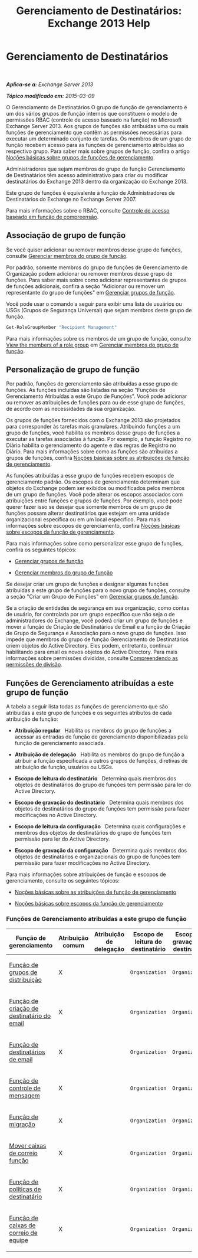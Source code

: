 ﻿---
title: 'Gerenciamento de Destinatários: Exchange 2013 Help'
TOCTitle: Gerenciamento de Destinatários
ms:assetid: 669d602e-68e3-41f9-a455-b942d212d130
ms:mtpsurl: https://technet.microsoft.com/pt-br/library/Dd298028(v=EXCHG.150)
ms:contentKeyID: 50485754
ms.date: 05/22/2018
mtps_version: v=EXCHG.150
ms.translationtype: MT
---

# Gerenciamento de Destinatários

 

_**Aplica-se a:** Exchange Server 2013_

_**Tópico modificado em:** 2015-03-09_

O Gerenciamento de Destinatários O grupo de função de gerenciamento é um dos vários grupos de função internos que constituem o modelo de permissões RBAC (controle de acesso baseado na função) no Microsoft Exchange Server 2013. Aos grupos de funções são atribuídas uma ou mais funções de gerenciamento que contêm as permissões necessárias para executar um determinado conjunto de tarefas. Os membros de um grupo de função recebem acesso para as funções de gerenciamento atribuídas ao respectivo grupo. Para saber mais sobre grupos de função, confira o artigo [Noções básicas sobre grupos de funções de gerenciamento](understanding-management-role-groups-exchange-2013-help.md).

Administradores que sejam membros do grupo de função Gerenciamento de Destinatários têm acesso administrativo para criar ou modificar destinatários do Exchange 2013 dentro da organização do Exchange 2013.

Este grupo de funções é equivalente à função de Administradores de Destinatários do Exchange no Exchange Server 2007.

Para mais informações sobre o RBAC, consulte [Controle de acesso baseado em função de compreensão](understanding-role-based-access-control-exchange-2013-help.md).

## Associação de grupo de função

Se você quiser adicionar ou remover membros desse grupo de funções, consulte [Gerenciar membros do grupo de função](manage-role-group-members-exchange-2013-help.md).

Por padrão, somente membros do grupo de funções de Gerenciamento de Organização podem adicionar ou remover membros desse grupo de funções. Para saber mais sobre como adicionar representantes de grupos de funções adicionais, confira a seção "Adicionar ou remover um representante do grupo de funções" em [Gerenciar grupos de função](manage-role-groups-exchange-2013-help.md).

Você pode usar o comando a seguir para exibir uma lista de usuários ou USGs (Grupos de Segurança Universal) que sejam membros deste grupo de função.

```powershell
Get-RoleGroupMember "Recipient Management"
```

Para mais informações sobre os membros de um grupo de função, consulte [View the members of a role group](manage-role-group-members-exchange-2013-help.md) em [Gerenciar membros do grupo de função](manage-role-group-members-exchange-2013-help.md).

## Personalização de grupo de função

Por padrão, funções de gerenciamento são atribuídas a esse grupo de funções. As funções incluídas são listadas na seção "Funções de Gerenciamento Atribuídas a este Grupo de Funções". Você pode adicionar ou remover as atribuições de funções para ou de esse grupo de funções, de acordo com as necessidades da sua organização.

Os grupos de funções fornecidos com o Exchange 2013 são projetados para corresponder às tarefas mais granulares. Atribuindo funções a um grupo de funções, você habilita os membros desse grupo de funções a executar as tarefas associadas à função. Por exemplo, a função Registro no Diário habilita o gerenciamento do agente e das regras de Registro no Diário. Para mais informações sobre como as funções são atribuídas a grupos de funções, confira [Noções básicas sobre as atribuições de função de gerenciamento](understanding-management-role-assignments-exchange-2013-help.md).

As funções atribuídas a esse grupo de funções recebem escopos de gerenciamento padrão. Os escopos de gerenciamento determinam que objetos do Exchange podem ser exibidos ou modificados pelos membros de um grupo de funções. Você pode alterar os escopos associados com atribuições entre funções e grupos de funções. Por exemplo, você pode querer fazer isso se desejar que somente membros de um grupo de funções possam alterar destinatários que estejam em uma unidade organizacional específica ou em um local específico. Para mais informações sobre escopos de gerenciamento, confira [Noções básicas sobre escopos da função de gerenciamento](understanding-management-role-scopes-exchange-2013-help.md).

Para mais informações sobre como personalizar esse grupo de funções, confira os seguintes tópicos:

  - [Gerenciar grupos de função](manage-role-groups-exchange-2013-help.md)

  - [Gerenciar membros do grupo de função](manage-role-group-members-exchange-2013-help.md)

Se desejar criar um grupo de funções e designar algumas funções atribuídas a este grupo de funções para o novo grupo de funções, consulte a seção "Criar um Grupo de Funções" em [Gerenciar grupos de função](manage-role-groups-exchange-2013-help.md).

Se a criação de entidades de segurança em sua organização, como contas de usuário, for controlada por um grupo específico que não seja o de administradores do Exchange, você poderá criar um grupo de funções e mover a função de Criação de Destinatários de Email e a função de Criação de Grupo de Segurança e Associação para o novo grupo de funções. Isso impede que membros do grupo de função Gerenciamento de Destinatários criem objetos do Active Directory. Eles podem, entretanto, continuar habilitando para email os novos objetos do Active Directory. Para mais informações sobre permissões divididas, consulte [Compreendendo as permissões de divisão](understanding-split-permissions-exchange-2013-help.md).

## Funções de Gerenciamento atribuídas a este grupo de função

A tabela a seguir lista todas as funções de gerenciamento que são atribuídas a este grupo de funções e os seguintes atributos de cada atribuição de função:

  - **Atribuição regular**   Habilita os membros do grupo de funções a acessar as entradas de função de gerenciamento disponibilizadas pela função de gerenciamento associada.

  - **Atribuição de delegação**   Habilita os membros do grupo de função a atribuir a função especificada a outros grupos de funções, diretivas de atribuição de função, usuários ou USGs.

  - **Escopo de leitura do destinatário**   Determina quais membros dos objetos de destinatários do grupo de funções tem permissão para ler do Active Directory.

  - **Escopo de gravação do destinatário**   Determina quais membros dos objetos de destinatários do grupo de funções tem permissão para fazer modificações no Active Directory.

  - **Escopo de leitura da configuração**   Determina quais configurações e membros dos objetos de destinatários do grupo de funções tem permissão para ler do Active Directory.

  - **Escopo de gravação da configuração**   Determina quais membros dos objetos de destinatários e organizacionais do grupo de funções tem permissão para fazer modificações no Active Directory.

Para mais informações sobre atribuições de função e escopos de gerenciamento, consulte os seguintes tópicos:

  - [Noções básicas sobre as atribuições de função de gerenciamento](understanding-management-role-assignments-exchange-2013-help.md)

  - [Noções básicas sobre escopos da função de gerenciamento](understanding-management-role-scopes-exchange-2013-help.md)

### Funções de Gerenciamento atribuídas a este grupo de função

<table style="width:100%;">
<colgroup>
<col style="width: 14%" />
<col style="width: 14%" />
<col style="width: 14%" />
<col style="width: 14%" />
<col style="width: 14%" />
<col style="width: 14%" />
<col style="width: 14%" />
</colgroup>
<thead>
<tr class="header">
<th>Função de gerenciamento</th>
<th>Atribuição comum</th>
<th>Atribuição de delegação</th>
<th>Escopo de leitura do destinatário</th>
<th>Escopo de gravação do destinatário</th>
<th>Escopo de leitura da configuração</th>
<th>Escopo de gravação do destinatário</th>
</tr>
</thead>
<tbody>
<tr class="odd">
<td><p><a href="distribution-groups-role-exchange-2013-help.md">Função de grupos de distribuição</a></p></td>
<td><p>X</p></td>
<td><p></p></td>
<td><p><code>Organization</code></p></td>
<td><p><code>Organization</code></p></td>
<td><p><code>OrganizationConfig</code></p></td>
<td><p><code>OrganizationConfig</code></p></td>
</tr>
<tr class="even">
<td><p><a href="mail-recipient-creation-role-exchange-2013-help.md">Função de criação de destinatário do email</a></p></td>
<td><p>X</p></td>
<td><p></p></td>
<td><p><code>Organization</code></p></td>
<td><p><code>Organization</code></p></td>
<td><p><code>OrganizationConfig</code></p></td>
<td><p><code>OrganizationConfig</code></p></td>
</tr>
<tr class="odd">
<td><p><a href="mail-recipients-role-exchange-2013-help.md">Função de destinatários de email</a></p></td>
<td><p>X</p></td>
<td><p></p></td>
<td><p><code>Organization</code></p></td>
<td><p><code>Organization</code></p></td>
<td><p><code>OrganizationConfig</code></p></td>
<td><p><code>OrganizationConfig</code></p></td>
</tr>
<tr class="even">
<td><p><a href="message-tracking-role-exchange-2013-help.md">Função de controle de mensagem</a></p></td>
<td><p>X</p></td>
<td><p></p></td>
<td><p><code>Organization</code></p></td>
<td><p><code>Organization</code></p></td>
<td><p><code>OrganizationConfig</code></p></td>
<td><p><code>OrganizationConfig</code></p></td>
</tr>
<tr class="odd">
<td><p><a href="migration-role-exchange-2013-help.md">Função de migração</a></p></td>
<td><p>X</p></td>
<td><p></p></td>
<td><p><code>Organization</code></p></td>
<td><p><code>Organization</code></p></td>
<td><p><code>OrganizationConfig</code></p></td>
<td><p><code>OrganizationConfig</code></p></td>
</tr>
<tr class="even">
<td><p><a href="move-mailboxes-role-exchange-2013-help.md">Mover caixas de correio função</a></p></td>
<td><p>X</p></td>
<td><p></p></td>
<td><p><code>Organization</code></p></td>
<td><p><code>Organization</code></p></td>
<td><p><code>OrganizationConfig</code></p></td>
<td><p><code>OrganizationConfig</code></p></td>
</tr>
<tr class="odd">
<td><p><a href="recipient-policies-role-exchange-2013-help.md">Função de políticas de destinatário</a></p></td>
<td><p>X</p></td>
<td><p></p></td>
<td><p><code>Organization</code></p></td>
<td><p><code>Organization</code></p></td>
<td><p><code>OrganizationConfig</code></p></td>
<td><p><code>OrganizationConfig</code></p></td>
</tr>
<tr class="even">
<td><p><a href="team-mailboxes-role-exchange-2013-help.md">Função de caixas de correio de equipe</a></p></td>
<td><p>X</p></td>
<td><p></p></td>
<td><p><code>Organization</code></p></td>
<td><p><code>Organization</code></p></td>
<td><p><code>OrganizationConfig</code></p></td>
<td><p><code>OrganizationConfig</code></p></td>
</tr>
</tbody>
</table>

